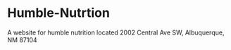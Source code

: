 # Humble-Nutrtion
A website for humble nutrition located 2002 Central Ave SW, Albuquerque, NM 87104
